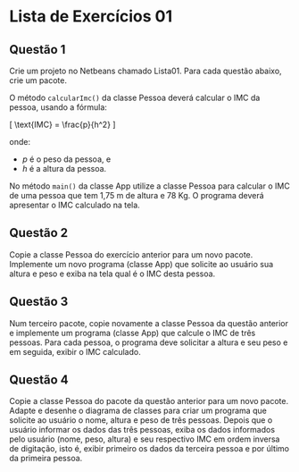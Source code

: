 # Lista de Exercícios 01

## Questão 1

Crie um projeto no Netbeans chamado Lista01. Para cada questão abaixo, crie um pacote.

O método `calcularImc()` da classe Pessoa deverá calcular o IMC da pessoa, usando a fórmula: 

\[ \text{IMC} = \frac{p}{h^2} \]

onde:
- *p* é o peso da pessoa, e
- *h* é a altura da pessoa.

No método `main()` da classe App utilize a classe Pessoa para calcular o IMC de uma pessoa que tem 1,75 m de altura e 78 Kg. O programa deverá apresentar o IMC calculado na tela.

## Questão 2

Copie a classe Pessoa do exercício anterior para um novo pacote. Implemente um novo programa (classe App) que solicite ao usuário sua altura e peso e exiba na tela qual é o IMC desta pessoa.

## Questão 3

Num terceiro pacote, copie novamente a classe Pessoa da questão anterior e implemente um programa (classe App) que calcule o IMC de três pessoas. Para cada pessoa, o programa deve solicitar a altura e seu peso e em seguida, exibir o IMC calculado.

## Questão 4

Copie a classe Pessoa do pacote da questão anterior para um novo pacote. Adapte e desenhe o diagrama de classes para criar um programa que solicite ao usuário o nome, altura e peso de três pessoas. Depois que o usuário informar os dados das três pessoas, exiba os dados informados pelo usuário (nome, peso, altura) e seu respectivo IMC em ordem inversa de digitação, isto é, exibir primeiro os dados da terceira pessoa e por último da primeira pessoa.
